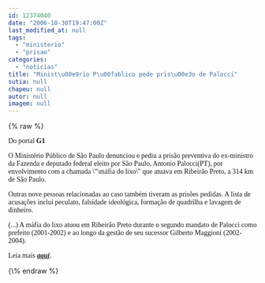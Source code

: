 ```yaml
---
id: 12374040
date: "2006-10-30T19:47:00Z"
last_modified_at: null
tags:
  - "ministerio"
  - "prisao"
categories:
  - "noticias"
title: "Minist\u00e9rio P\u00fablico pede pris\u00e3o de Palocci"
sutia: null
chapeu: null
autor: null
imagem: null
---
```

{\% raw %}
<p><FONT face=Verdana></p>
<p><DIV class=txt id=mudaFonte></p>
<p><P>Do portal <STRONG>G1</STRONG></P></p>
<p><P>O Ministério Público de São Paulo denunciou e pediu a prisão preventiva do ex-ministro da Fazenda e deputado federal eleito por São Paulo, Antonio Palocci(PT),&nbsp;por envolvimento com a chamada \"\máfia do lixo\" que atuava em Ribeirão Preto, a&nbsp;314&nbsp;km de São Paulo. </P></p>
<p><P>Outras nove pessoas relacionadas ao caso também tiveram&nbsp;as prisões pedidas. A lista de acusações inclui peculato, falsidade ideológica, formação de quadrilha e&nbsp;lavagem de dinheiro. </P></p>
<p><P>(...) A máfia do lixo atuou em Ribeirão Preto&nbsp;durante o segundo mandato de Palocci&nbsp;como prefeito (2001-2002) e&nbsp;ao longo da gestão&nbsp;de seu&nbsp;sucessor&nbsp;Gilberto Maggioni (2002-2004).</P></p>
<p><P>Leia mais <A href=\"https://g1.globo.com/Noticias/SaoPaulo/0,,AA1332218-5605,00.html\"><EM><STRONG>aqui</STRONG></EM></A>.</P></DIV></FONT> </p>
{\% endraw %}